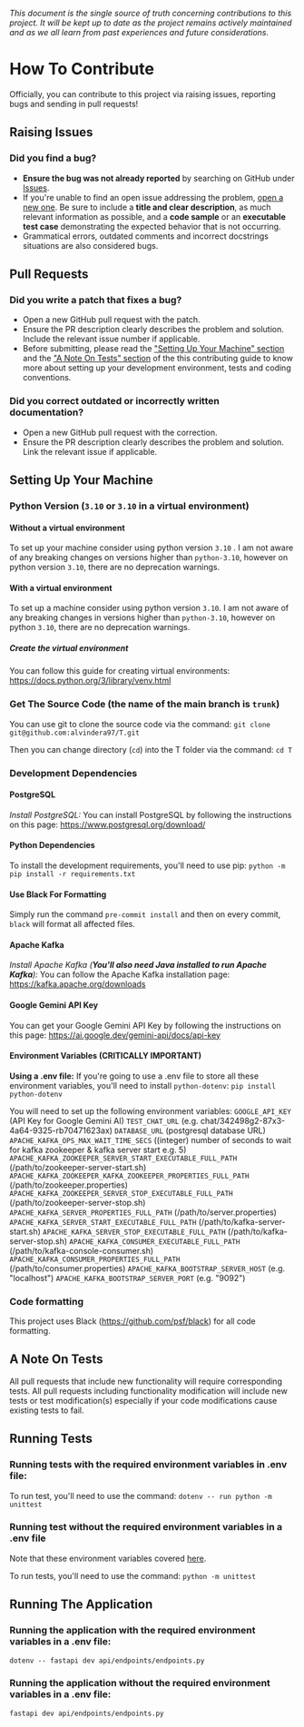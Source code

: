 _This document is the single source of truth concerning contributions to this project. It will be kept up to date as the project remains actively maintained and as we all learn from past experiences and future considerations._
# How To Contribute
Officially, you can contribute to this project via raising issues, reporting bugs and sending in pull requests!
## Raising Issues
### **Did you find a bug?**
- **Ensure the bug was not already reported** by searching on GitHub under [Issues](https://github.com/alvindera97/T/issues).
- If you're unable to find an open issue addressing the problem, [open a new one](https://github.com/alvindera97/T/issues/new). Be sure to include a **title and clear description**, as much relevant information as possible, and a **code sample** or an **executable test case** demonstrating the expected behavior that is not occurring.
- Grammatical errors, outdated comments and incorrect docstrings situations are also considered bugs. 
## Pull Requests
### **Did you write a patch that fixes a bug?**
- Open a new GitHub pull request with the patch.
- Ensure the PR description clearly describes the problem and solution. Include the relevant issue number if applicable.
- Before submitting, please read the ["Setting Up Your Machine" section](https://github.com/alvindera97/T/blob/trunk/CONTRIBUTING.md#setting-up-your-machine) and the  ["A Note On Tests" section](https://github.com/alvindera97/T/blob/trunk/CONTRIBUTING.md#a-note-on-tests) of the this contributing guide to know more about setting up your development environment, tests and coding conventions.
### **Did you correct outdated or incorrectly written documentation**?
- Open a new GitHub pull request with the correction.
- Ensure the PR description clearly describes the problem and solution. Link the relevant issue if applicable.
## Setting Up Your Machine
### Python Version (`3.10` or `3.10` **in a virtual environment**)
#### Without a virtual environment
To set up your machine consider using python version `3.10` . I am not aware of any breaking changes on versions higher than `python-3.10`, however on python version `3.10`, there are no deprecation warnings. 
#### With a virtual environment
To set up a machine consider using python version `3.10`. I am not aware of any breaking changes in versions higher than `python-3.10`, however on python `3.10`, there are no deprecation warnings. 
##### Create the virtual environment
You can follow this guide for creating virtual environments: 
https://docs.python.org/3/library/venv.html

### Get The Source Code (the name of the main branch is `trunk`)
You can use git to clone the source code via the command:
`git clone git@github.com:alvindera97/T.git`

Then you can change directory (`cd`) into the T folder via the command: 
`cd T`
### Development Dependencies 
#### PostgreSQL
*Install PostgreSQL:*
You can install PostgreSQL by following the instructions on this page: https://www.postgresql.org/download/
#### Python Dependencies
To install the development requirements, you'll need to use pip:
`python -m pip install -r requirements.txt`
#### Use Black For Formatting
Simply run the command `pre-commit install` and then on every commit, `black` will format all affected files.
#### Apache Kafka 
*Install Apache Kafka (**You'll also need Java installed to run Apache Kafka**):*
You can follow the Apache Kafka installation page: https://kafka.apache.org/downloads
#### Google Gemini API Key
You can get your Google Gemini API Key by following the instructions on this page: https://ai.google.dev/gemini-api/docs/api-key
#### Environment Variables (CRITICALLY IMPORTANT)
**Using a .env file:**
If you're going to use a .env file to store all these environment variables, you'll need to install `python-dotenv`: 
`pip install python-dotenv`

You will need to set up the following environment variables:
`GOOGLE_API_KEY` (API Key for Google Gemini AI)
`TEST_CHAT_URL` (e.g. chat/342498g2-87x3-4a64-9325-rb70471623ax)
`DATABASE_URL` (postgresql database URL)
`APACHE_KAFKA_OPS_MAX_WAIT_TIME_SECS` ((integer) number of seconds to wait for kafka zookeeper & kafka server start e.g. 5)
`APACHE_KAFKA_ZOOKEEPER_SERVER_START_EXECUTABLE_FULL_PATH` (/path/to/zookeeper-server-start.sh)
`APACHE_KAFKA_ZOOKEEPER_KAFKA_ZOOKEEPER_PROPERTIES_FULL_PATH` (/path/to/zookeeper.properties)
`APACHE_KAFKA_ZOOKEEPER_SERVER_STOP_EXECUTABLE_FULL_PATH` (/path/to/zookeeper-server-stop.sh)
`APACHE_KAFKA_SERVER_PROPERTIES_FULL_PATH` (/path/to/server.properties)
`APACHE_KAFKA_SERVER_START_EXECUTABLE_FULL_PATH` (/path/to/kafka-server-start.sh)
`APACHE_KAFKA_SERVER_STOP_EXECUTABLE_FULL_PATH` (/path/to/kafka-server-stop.sh)
`APACHE_KAFKA_CONSUMER_EXECUTABLE_FULL_PATH` (/path/to/kafka-console-consumer.sh)
`APACHE_KAFKA_CONSUMER_PROPERTIES_FULL_PATH` (/path/to/consumer.properties)
`APACHE_KAFKA_BOOTSTRAP_SERVER_HOST` (e.g. "localhost")
`APACHE_KAFKA_BOOTSTRAP_SERVER_PORT` (e.g. "9092")

### Code formatting
This project uses Black (https://github.com/psf/black) for all code formatting. 

## A Note On Tests
All pull requests that include new functionality will require corresponding tests. All pull requests including functionality modification will include new tests or test modification(s) especially if your code modifications cause existing tests to fail.

## Running Tests
### Running tests with the required environment variables in .env file:
To run test, you'll need to use the command: 
`dotenv -- run python -m unittest`

### Running test without the required environment variables in a .env file
Note that these environment variables covered [here](https://github.com/alvindera97/T/blob/trunk/CONTRIBUTING.md#environment-variables-critically-important).

To run tests, you'll need to use the command:
`python -m unittest`

## Running The Application
### Running the application with the required environment variables in a .env file:
`dotenv -- fastapi dev api/endpoints/endpoints.py`

### Running the application without the required environment variables in a .env file:
`fastapi dev api/endpoints/endpoints.py`